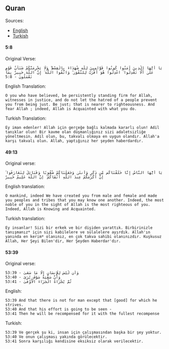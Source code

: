 ## Quran

Sources: 

* [English](https://quran.com/)
* [Turkish](http://acikkuran.com/)

#### 5:8

Original Verse:
```
يَا أَيُّهَا الَّذِينَ آمَنُوا كُونُوا قَوَّامِينَ لِلَّهِ شُهَدَاءَ بِالْقِسْطِ ۖ وَلَا يَجْرِمَنَّكُمْ شَنَآنُ قَوْمٍ عَلَىٰ أَلَّا تَعْدِلُوا ۚ اعْدِلُوا هُوَ أَقْرَبُ لِلتَّقْوَىٰ ۖ وَاتَّقُوا اللَّهَ ۚ إِنَّ اللَّهَ خَبِيرٌ بِمَا تَعْمَلُونَ - 5:8
```

English Translation:
```
O you who have believed, be persistently standing firm for Allah, witnesses in justice, and do not let the hatred of a people prevent you from being just. Be just; that is nearer to righteousness. And fear Allah ; indeed, Allah is Acquainted with what you do.
```

Turkish Translation:

```
Ey iman edenler! Allah için gerçeğe bağlı kalmada kararlı olun! Adil tanıklar olun! Bir kavme olan düşmanlığınız sizi adaletsizliğe yöneltmesin. Adil olun, bu, takvalı olmaya en uygun olandır. Allah'a karşı takvalı olun. Allah, yaptığınız her şeyden haberdardır.
```


#### 49:13

Original verse:

```
يَا أَيُّهَا النَّاسُ إِنَّا خَلَقْنَاكُم مِّن ذَكَرٍ وَأُنثَىٰ وَجَعَلْنَاكُمْ شُعُوبًا وَقَبَائِلَ لِتَعَارَفُوا ۚ إِنَّ أَكْرَمَكُمْ عِندَ اللَّهِ أَتْقَاكُمْ ۚ إِنَّ اللَّهَ عَلِيمٌ خَبِيرٌ
```

English translation:

```
O mankind, indeed We have created you from male and female and made you peoples and tribes that you may know one another. Indeed, the most noble of you in the sight of Allah is the most righteous of you. Indeed, Allah is Knowing and Acquainted.
```

Turkish translation:

```
Ey insanlar! Sizi bir erkek ve bir dişiden yarattık. Birbirinizle tanışmanız* için sizi kabilelere ve sülalelere ayırdık. Allah'ın yanında en kerim* olanınız, en çok takva sahibi olanınızdır. Kuşkusuz Allah, Her Şeyi Bilen'dir, Her Şeyden Haberdar'dır.
```


#### 53:39

Original verse:

```
وَأَن لَّيْسَ لِلْإِنسَانِ إِلَّا مَا سَعَىٰ - 53:39
وَأَنَّ سَعْيَهُ سَوْفَ يُرَىٰ - 53:40
ثُمَّ يُجْزَاهُ الْجَزَاءَ الْأَوْفَىٰ - 53:41
```

English:

```
53:39 And that there is not for man except that [good] for which he strives.
53:40 And that his effort is going to be seen -
53:41 Then he will be recompensed for it with the fullest recompense
```

Turkish:

```
53:39 Ve gerçek şu ki, insan için çalışmasından başka bir şey yoktur.
53:40 Ve onun çalışması yakında görülecektir.
53:41 Sonra karşılığı kendisine eksiksiz olarak verilecektir.
```
